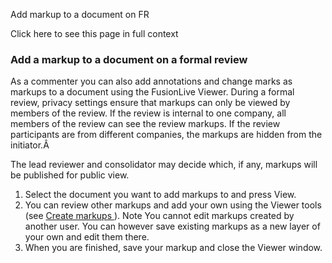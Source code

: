 Add markup to a document on FR

Click here to see this page in full context

###  Add a markup to a document on a formal review

As a commenter you can also add annotations and change marks as markups to a
document using the FusionLive Viewer. During a formal review, privacy settings
ensure that markups can only be viewed by members of the review. If the review
is internal to one company, all members of the review can see the review
markups. If the review participants are from different companies, the markups
are hidden from the initiator.Â

The lead reviewer and consolidator may decide which, if any, markups will be
published for public view.

  1. Select the document you want to add markups to and press View. 
  2. You can review other markups and add your own using the Viewer tools (see [ Create markups ](../Documents/Create_markup_\(new_viewer\).htm#h) ).  Note  You cannot edit markups created by another user. You can however save existing markups as a new layer of your own and edit them there. 
  3. When you are finished, save your markup and close the Viewer window. 

